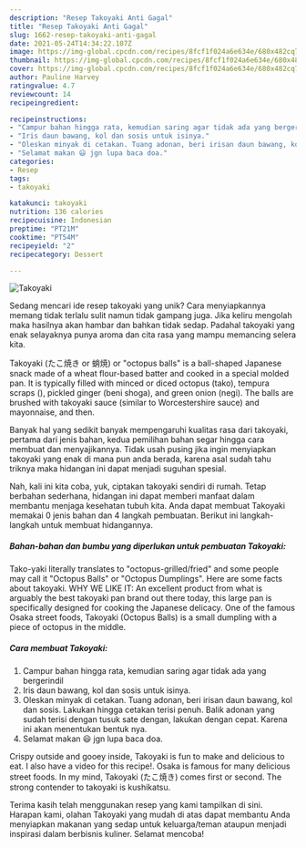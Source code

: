 ```yaml
---
description: "Resep Takoyaki Anti Gagal"
title: "Resep Takoyaki Anti Gagal"
slug: 1662-resep-takoyaki-anti-gagal
date: 2021-05-24T14:34:22.107Z
image: https://img-global.cpcdn.com/recipes/8fcf1f024a6e634e/680x482cq70/takoyaki-foto-resep-utama.jpg
thumbnail: https://img-global.cpcdn.com/recipes/8fcf1f024a6e634e/680x482cq70/takoyaki-foto-resep-utama.jpg
cover: https://img-global.cpcdn.com/recipes/8fcf1f024a6e634e/680x482cq70/takoyaki-foto-resep-utama.jpg
author: Pauline Harvey
ratingvalue: 4.7
reviewcount: 14
recipeingredient:

recipeinstructions:
- "Campur bahan hingga rata, kemudian saring agar tidak ada yang bergerindil"
- "Iris daun bawang, kol dan sosis untuk isinya."
- "Oleskan minyak di cetakan. Tuang adonan, beri irisan daun bawang, kol dan sosis. Lakukan hingga cetakan terisi penuh. Balik adonan yang sudah terisi dengan tusuk sate dengan, lakukan dengan cepat. Karena ini akan menentukan bentuk nya."
- "Selamat makan 😃 jgn lupa baca doa."
categories:
- Resep
tags:
- takoyaki

katakunci: takoyaki 
nutrition: 136 calories
recipecuisine: Indonesian
preptime: "PT21M"
cooktime: "PT54M"
recipeyield: "2"
recipecategory: Dessert

---
```



![Takoyaki](https://img-global.cpcdn.com/recipes/8fcf1f024a6e634e/680x482cq70/takoyaki-foto-resep-utama.jpg)

Sedang mencari ide resep takoyaki yang unik? Cara menyiapkannya memang tidak terlalu sulit namun tidak gampang juga. Jika keliru mengolah maka hasilnya akan hambar dan bahkan tidak sedap. Padahal takoyaki yang enak selayaknya punya aroma dan cita rasa yang mampu memancing selera kita.

Takoyaki (たこ焼き or 蛸焼) or &#34;octopus balls&#34; is a ball-shaped Japanese snack made of a wheat flour-based batter and cooked in a special molded pan. It is typically filled with minced or diced octopus (tako), tempura scraps (), pickled ginger (beni shoga), and green onion (negi). The balls are brushed with takoyaki sauce (similar to Worcestershire sauce) and mayonnaise, and then.

Banyak hal yang sedikit banyak mempengaruhi kualitas rasa dari takoyaki, pertama dari jenis bahan, kedua pemilihan bahan segar hingga cara membuat dan menyajikannya. Tidak usah pusing jika ingin menyiapkan takoyaki yang enak di mana pun anda berada, karena asal sudah tahu triknya maka hidangan ini dapat menjadi suguhan spesial.


Nah, kali ini kita coba, yuk, ciptakan takoyaki sendiri di rumah. Tetap berbahan sederhana, hidangan ini dapat memberi manfaat dalam membantu menjaga kesehatan tubuh kita. Anda dapat membuat Takoyaki memakai 0 jenis bahan dan 4 langkah pembuatan. Berikut ini langkah-langkah untuk membuat hidangannya.

<!--inarticleads1-->

##### Bahan-bahan dan bumbu yang diperlukan untuk pembuatan Takoyaki:



Tako-yaki literally translates to &#34;octopus-grilled/fried&#34; and some people may call it &#34;Octopus Balls&#34; or &#34;Octopus Dumplings&#34;. Here are some facts about takoyaki. WHY WE LIKE IT: An excellent product from what is arguably the best takoyaki pan brand out there today, this large pan is specifically designed for cooking the Japanese delicacy. One of the famous Osaka street foods, Takoyaki (Octopus Balls) is a small dumpling with a piece of octopus in the middle. 

<!--inarticleads2-->

##### Cara membuat Takoyaki:

1. Campur bahan hingga rata, kemudian saring agar tidak ada yang bergerindil
1. Iris daun bawang, kol dan sosis untuk isinya.
1. Oleskan minyak di cetakan. Tuang adonan, beri irisan daun bawang, kol dan sosis. Lakukan hingga cetakan terisi penuh. Balik adonan yang sudah terisi dengan tusuk sate dengan, lakukan dengan cepat. Karena ini akan menentukan bentuk nya.
1. Selamat makan 😃 jgn lupa baca doa.


Crispy outside and gooey inside, Takoyaki is fun to make and delicious to eat. I also have a video for this recipe!. Osaka is famous for many delicious street foods. In my mind, Takoyaki (たこ焼き) comes first or second. The strong contender to takoyaki is kushikatsu. 

Terima kasih telah menggunakan resep yang kami tampilkan di sini. Harapan kami, olahan Takoyaki yang mudah di atas dapat membantu Anda menyiapkan makanan yang sedap untuk keluarga/teman ataupun menjadi inspirasi dalam berbisnis kuliner. Selamat mencoba!
